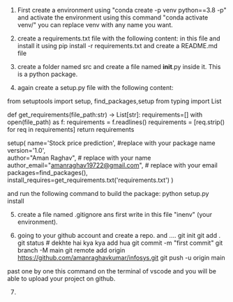 01. First create a environment using "conda create -p venv python==3.8 -p" and activate the environment using this command "conda activate venv/" you can replace venv with any name you want. 

02. create a requirements.txt file with the following content:
 in this file and install it using pip install -r requirements.txt and create a README.md file

03. create a folder named src and create a file named __init__.py inside it. This is a python package.

04. again create a setup.py file with the following content:

from setuptools import setup, find_packages,setup
from typing import List

def get_requirements(file_path:str) -> List[str]:
    requirements=[]
    with open(file_path) as f:
        requirements = f.readlines()
        requirements = [req.strip() for req in requirements]
        return requirements

setup(
    name='Stock price prediction',                       #replace with your package name
    version='1.0',  
    author="Aman Raghav",                                # replace with your name
    author_email="amanraghav19722@gmail.com",            # replace with your email
    packages=find_packages(), 
    install_requires=get_requirements.txt('requirements.txt')
)

and run the following command to build the package: python setup.py install

05. create a file named .gitignore ans first write in this file "inenv" (your environment).

06. going to your github account and create a repo. and .... 
git init
git add .
git status    # dekhte hai kya kya add hua
git commit -m "first commit"
git branch -M main
git remote add origin https://github.com/amanraghavkumar/infosys.git
git push -u origin main

past one by one this command on the terminal of vscode and you will be able to upload your project on github.

07. 